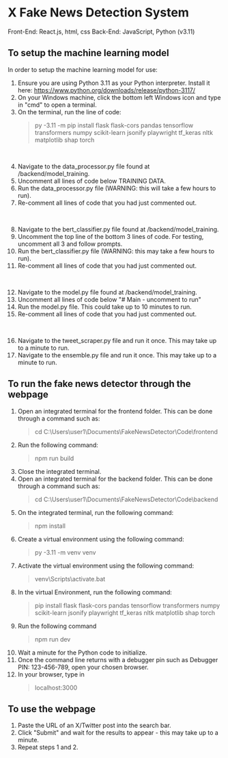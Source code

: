 # X Fake News Detection System

Front-End: React.js, html, css
Back-End: JavaScript, Python (v3.11)

## To setup the machine learning model
In order to setup the machine learning model for use:
1. Ensure you are using Python 3.11 as your Python interpreter. Install it here: https://www.python.org/downloads/release/python-3117/
2. On your Windows machine, click the bottom left Windows icon and type in "cmd" to open a terminal.
3. On the terminal, run the line of code:
    > py -3.11 -m pip install flask flask-cors pandas tensorflow transformers numpy scikit-learn jsonify playwright tf_keras nltk matplotlib shap torch
<br />

4. Navigate to the data_processor.py file found at /backend/model_training.
5. Uncomment all lines of code below TRAINING DATA.
6. Run the data_processor.py file (WARNING: this will take a few hours to run).
7. Re-comment all lines of code that you had just commented out.
<br />

8. Navigate to the bert_classifier.py file found at /backend/model_training.
9. Uncomment the top line of the bottom 3 lines of code. For testing, uncomment all 3 and follow prompts.
10. Run the bert_classifier.py file (WARNING: this may take a few hours to run).
11. Re-comment all lines of code that you had just commented out.
<br />

12. Navigate to the model.py file found at /backend/model_training.
13. Uncomment all lines of code below "# Main - uncomment to run"
14. Run the model.py file. This could take up to 10 minutes to run.
15. Re-comment all lines of code that you had just commented out.
<br />

16. Navigate to the tweet_scraper.py file and run it once. This may take up to a minute to run.
17. Navigate to the ensemble.py file and run it once. This may take up to a minute to run.

## To run the fake news detector through the webpage
1. Open an integrated terminal for the frontend folder. This can be done through a command such as:
    > cd C:\Users\user1\Documents\FakeNewsDetector\Code\frontend
2. Run the following command:
    > npm run build
3. Close the integrated terminal.
3. Open an integrated terminal for the backend folder. This can be done through a command such as:
    > cd C:\Users\user1\Documents\FakeNewsDetector\Code\backend
4. On the integrated terminal, run the following command:
    > npm install
5. Create a virtual environment using the following command:
    >  py -3.11 -m venv venv
6. Activate the virtual environment using the following command:
    > venv\Scripts\activate.bat
7. In the virtual Environment, run the following command:
    > pip install flask flask-cors pandas tensorflow transformers numpy scikit-learn jsonify playwright tf_keras nltk matplotlib shap torch
8. Run the following command
    > npm run dev
9. Wait a minute for the Python code to initialize.
10. Once the command line returns with a debugger pin such as Debugger PIN: 123-456-789, open your chosen browser.
11. In your browser, type in
    > localhost:3000

## To use the webpage
1. Paste the URL of an X/Twitter post into the search bar.
2. Click "Submit" and wait for the results to appear - this may take up to a minute.
3. Repeat steps 1 and 2.